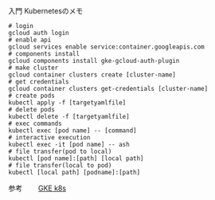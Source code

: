 入門 Kubernetesのメモ

```
# login
gcloud auth login
# enable api
gcloud services enable service:container.googleapis.com
# components install
gcloud components install gke-gcloud-auth-plugin
# make cluster
gcloud container clusters create [cluster-name]
# get credentials
gcloud container clusters get-credentials [cluster-name]
# create pods
kubectl apply -f [targetyamlfile]
# delete pods
kubectl delete -f [targetyamlfile]
# exec commands
kubectl exec [pod name] -- [command]
# interactive execution
kubectl exec -it [pod name] -- ash
# file transfer(pod to local)
kubectl [pod name]:[path] [local path]
# file transfer(local to pod)
kubectl [local path] [podname]:[path]
```


参考　　
[GKE k8s](https://cloud.google.com/kubernetes-engine/docs/troubleshooting?hl=ja#connection_refused)